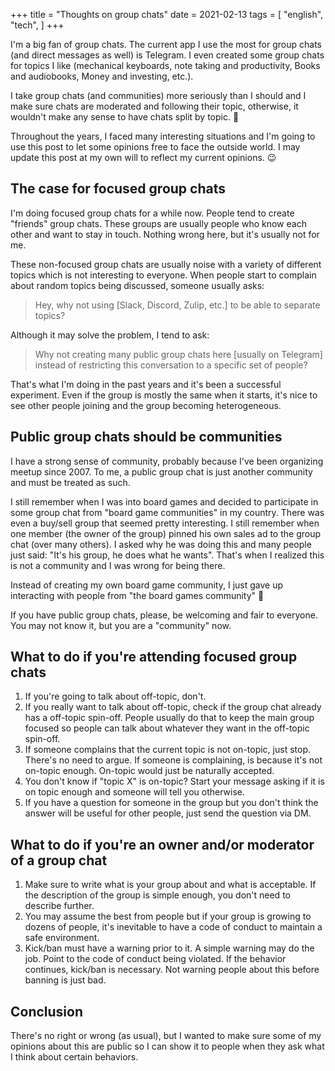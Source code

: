 +++
title = "Thoughts on group chats"
date = 2021-02-13
tags = [
    "english",
    "tech",
]
+++

I'm a big fan of group chats. The current app I use the most for group chats
(and direct messages as well) is Telegram. I even created some group chats for
topics I like (mechanical keyboards, note taking and productivity, Books and
audiobooks, Money and investing, etc.).

I take group chats (and communities) more seriously than I should and I make
sure chats are moderated and following their topic, otherwise, it wouldn't make
any sense to have chats split by topic. 🤷

Throughout the years, I faced many interesting situations and I'm going to use
this post to let some opinions free to face the outside world. I may update this
post at my own will to reflect my current opinions. 😉

## The case for focused group chats

I'm doing focused group chats for a while now. People tend to create "friends"
group chats. These groups are usually people who know each other and want to
stay in touch. Nothing wrong here, but it's usually not for me.

These non-focused group chats are usually noise with a variety of different
topics which is not interesting to everyone. When people start to complain about
random topics being discussed, someone usually asks:

> Hey, why not using [Slack, Discord, Zulip, etc.] to be able to separate topics?

Although it may solve the problem, I tend to ask:

> Why not creating many public group chats here [usually on Telegram] instead of restricting this conversation to a specific set of people?

That's what I'm doing in the past years and it's been a successful experiment.
Even if the group is mostly the same when it starts, it's nice to see other
people joining and the group becoming heterogeneous.

## Public group chats should be communities

I have a strong sense of community, probably because I've been organizing meetup
since 2007. To me, a public group chat is just another community and must be
treated as such.

I still remember when I was into board games and decided to participate in some
group chat from "board game communities" in my country. There was even a
buy/sell group that seemed pretty interesting. I still remember when one member
(the owner of the group) pinned his own sales ad to the group chat (over many
others). I asked why he was doing this and many people just said: "It's his
group, he does what he wants". That's when I realized this is not a community
and I was wrong for being there.

Instead of creating my own board game community, I just gave up interacting with
people from "the board games community" 🤷

If you have public group chats, please, be welcoming and fair to everyone. You
may not know it, but you are a "community" now.

## What to do if you're attending focused group chats

1. If you're going to talk about off-topic, don't.
2. If you really want to talk about off-topic, check if the group chat already
   has a off-topic spin-off. People usually do that to keep the main group
   focused so people can talk about whatever they want in the off-topic spin-off.
3. If someone complains that the current topic is not on-topic, just stop.
   There's no need to argue. If someone is complaining, is because it's not
   on-topic enough. On-topic would just be naturally accepted.
4. You don't know if "topic X" is on-topic? Start your message asking if it is
   on topic enough and someone will tell you otherwise.
5. If you have a question for someone in the group but you don't think the
   answer will be useful for other people, just send the question via DM.

## What to do if you're an owner and/or moderator of a group chat

1. Make sure to write what is your group about and what is acceptable. If the
   description of the group is simple enough, you don't need to describe
   further.
2. You may assume the best from people but if your group is growing to dozens of
   people, it's inevitable to have a code of conduct to maintain a safe
   environment.
3. Kick/ban must have a warning prior to it. A simple warning may do the job.
   Point to the code of conduct being violated. If the behavior continues,
   kick/ban is necessary. Not warning people about this before banning is just
   bad.

## Conclusion

There's no right or wrong (as usual), but I wanted to make sure some of my
opinions about this are public so I can show it to people when they ask what I
think about certain behaviors.
